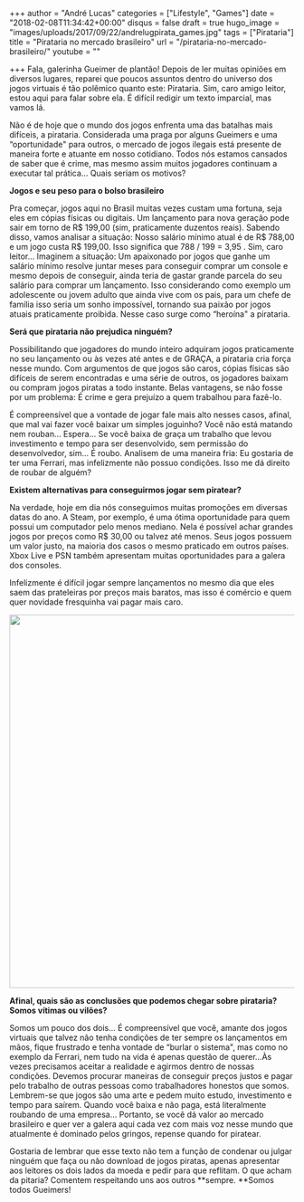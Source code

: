 +++
author = "André Lucas"
categories = ["Lifestyle", "Games"]
date = "2018-02-08T11:34:42+00:00"
disqus = false
draft = true
hugo_image = "images/uploads/2017/09/22/andrelugpirata_games.jpg"
tags = ["Pirataria"]
title = "Pirataria no mercado brasileiro"
url = "/pirataria-no-mercado-brasileiro/"
youtube = ""

+++
Fala, galerinha Gueimer de plantão! Depois de ler muitas opiniões em diversos lugares, reparei que poucos assuntos dentro do universo dos jogos virtuais é tão polêmico quanto este: Pirataria. Sim, caro amigo leitor, estou aqui para falar sobre ela. É difícil redigir um texto imparcial, mas vamos lá.

Não é de hoje que o mundo dos jogos enfrenta uma das batalhas mais difíceis, a pirataria. Considerada uma praga por alguns Gueimers e uma “oportunidade" para outros, o mercado de jogos ilegais está presente de maneira forte e atuante em nosso cotidiano. Todos nós estamos cansados de saber que é crime, mas mesmo assim muitos jogadores continuam a executar tal prática... Quais seriam os motivos?

**Jogos e seu peso para o bolso brasileiro**

Pra começar, jogos aqui no Brasil muitas vezes custam uma fortuna, seja eles em cópias físicas ou digitais. Um lançamento para nova geração pode sair em torno de R$ 199,00 (sim, praticamente duzentos reais). Sabendo disso, vamos analisar a situação: Nosso salário mínimo atual é de R$ 788,00 e um jogo custa R$ 199,00. Isso significa que 788 / 199 = 3,95 . Sim, caro leitor... Imaginem a situação: Um apaixonado por jogos que ganhe um salário mínimo resolve juntar meses para conseguir comprar um console e mesmo depois de conseguir, ainda teria de gastar grande parcela do seu salário para comprar um lançamento. Isso considerando como exemplo um adolescente ou jovem adulto que ainda vive com os pais, para um chefe de família isso seria um sonho impossível, tornando sua paixão por jogos atuais praticamente proibida. Nesse caso surge como “heroína" a pirataria.

**Será que pirataria não prejudica ninguém?**

Possibilitando que jogadores do mundo inteiro adquiram jogos praticamente no seu lançamento ou às vezes até antes e de GRAÇA, a pirataria cria força nesse mundo. Com argumentos de que jogos são caros, cópias físicas são difíceis de serem encontradas e uma série de outros, os jogadores baixam ou compram jogos piratas a todo instante. Belas vantagens, se não fosse por um problema: É crime e gera prejuízo a quem trabalhou para fazê-lo.

É compreensível que a vontade de jogar fale mais alto nesses casos, afinal, que mal vai fazer você baixar um simples joguinho? Você não está matando nem rouban... Espera... Se você baixa de graça um trabalho que levou investimento e tempo para ser desenvolvido, sem permissão do desenvolvedor, sim... É roubo. Analisem de uma maneira fria: Eu gostaria de ter uma Ferrari, mas infelizmente não possuo condições. Isso me dá direito de roubar de alguém?

**Existem alternativas para conseguirmos jogar sem piratear?**

Na verdade, hoje em dia nós conseguimos muitas promoções em diversas datas do ano. A Steam, por exemplo, é uma ótima oportunidade para quem possui um computador pelo menos mediano. Nela é possível achar grandes jogos por preços como R$ 30,00 ou talvez até menos. Seus jogos possuem um valor justo, na maioria dos casos o mesmo praticado em outros países. Xbox Live e PSN também apresentam muitas oportunidades para a galera dos consoles.

Infelizmente é difícil jogar sempre lançamentos no mesmo dia que eles saem das prateleiras por preços mais baratos, mas isso é comércio e quem quer novidade fresquinha vai pagar mais caro.

<img src="https://fbcdn-sphotos-b-a.akamaihd.net/hphotos-ak-xpf1/v/t1.0-9/431683_10150592318427339_1577829464_n.jpg?oh=87c92e61e8cc7e88d1a21e1488124f25&amp;oe=55242BD4&amp;__gda__=1431745929_29b3e6fa4ee27e4282fec3cedc1afef3" alt="" style="display: block; width: 660px; margin: auto;" data-verified="redactor">

**Afinal, quais são as conclusões que podemos chegar sobre pirataria? Somos vítimas ou vilões?**

Somos um pouco dos dois... É compreensível que você, amante dos jogos virtuais que talvez não tenha condições de ter sempre os lançamentos em mãos, fique frustrado e tenha vontade de “burlar o sistema", mas como no exemplo da Ferrari, nem tudo na vida é apenas questão de querer...Às vezes precisamos aceitar a realidade e agirmos dentro de nossas condições. Devemos procurar maneiras de conseguir preços justos e pagar pelo trabalho de outras pessoas como trabalhadores honestos que somos. Lembrem-se que jogos são uma arte e pedem muito estudo, investimento e tempo para saírem. Quando você baixa e não paga, está literalmente roubando de uma empresa... Portanto, se você dá valor ao mercado brasileiro e quer ver a galera aqui cada vez com mais voz nesse mundo que atualmente é dominado pelos gringos, repense quando for piratear.

Gostaria de lembrar que esse texto não tem a função de condenar ou julgar ninguém que faça ou não download de jogos piratas, apenas apresentar aos leitores os dois lados da moeda e pedir para que reflitam. O que acham da pitaria? Comentem respeitando uns aos outros **sempre. **Somos todos Gueimers!

